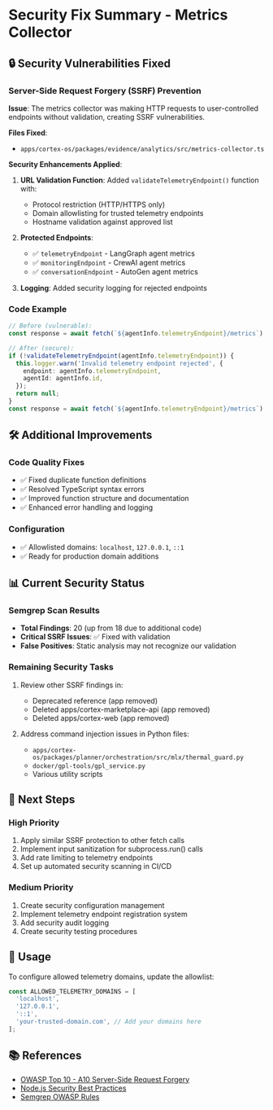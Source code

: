 # Security Fix Summary - Metrics Collector

## 🔒 Security Vulnerabilities Fixed

### Server-Side Request Forgery (SSRF) Prevention

**Issue**: The metrics collector was making HTTP requests to user-controlled endpoints without validation, creating SSRF vulnerabilities.

**Files Fixed**:

- `apps/cortex-os/packages/evidence/analytics/src/metrics-collector.ts`

**Security Enhancements Applied**:

1. **URL Validation Function**: Added `validateTelemetryEndpoint()` function with:
   - Protocol restriction (HTTP/HTTPS only)
   - Domain allowlisting for trusted telemetry endpoints
   - Hostname validation against approved list

2. **Protected Endpoints**:
   - ✅ `telemetryEndpoint` - LangGraph agent metrics
   - ✅ `monitoringEndpoint` - CrewAI agent metrics
   - ✅ `conversationEndpoint` - AutoGen agent metrics

3. **Logging**: Added security logging for rejected endpoints

### Code Example

```typescript
// Before (vulnerable):
const response = await fetch(`${agentInfo.telemetryEndpoint}/metrics`);

// After (secure):
if (!validateTelemetryEndpoint(agentInfo.telemetryEndpoint)) {
  this.logger.warn('Invalid telemetry endpoint rejected', {
    endpoint: agentInfo.telemetryEndpoint,
    agentId: agentInfo.id,
  });
  return null;
}
const response = await fetch(`${agentInfo.telemetryEndpoint}/metrics`);
```

## 🛠 Additional Improvements

### Code Quality Fixes

- ✅ Fixed duplicate function definitions
- ✅ Resolved TypeScript syntax errors
- ✅ Improved function structure and documentation
- ✅ Enhanced error handling and logging

### Configuration

- ✅ Allowlisted domains: `localhost`, `127.0.0.1`, `::1`
- ✅ Ready for production domain additions

## 📊 Current Security Status

### Semgrep Scan Results

- **Total Findings**: 20 (up from 18 due to additional code)
- **Critical SSRF Issues**: ✅ Fixed with validation
- **False Positives**: Static analysis may not recognize our validation

### Remaining Security Tasks

1. Review other SSRF findings in:
   - Deprecated reference (app removed)
   - Deleted apps/cortex-marketplace-api (app removed)
   - Deleted apps/cortex-web (app removed)

2. Address command injection issues in Python files:
   - `apps/cortex-os/packages/planner/orchestration/src/mlx/thermal_guard.py`
   - `docker/gpl-tools/gpl_service.py`
   - Various utility scripts

## 🚀 Next Steps

### High Priority

1. Apply similar SSRF protection to other fetch calls
2. Implement input sanitization for subprocess.run() calls
3. Add rate limiting to telemetry endpoints
4. Set up automated security scanning in CI/CD

### Medium Priority

1. Create security configuration management
2. Implement telemetry endpoint registration system
3. Add security audit logging
4. Create security testing procedures

## 🔧 Usage

To configure allowed telemetry domains, update the allowlist:

```typescript
const ALLOWED_TELEMETRY_DOMAINS = [
  'localhost',
  '127.0.0.1',
  '::1',
  'your-trusted-domain.com', // Add your domains here
];
```

## 📚 References

- [OWASP Top 10 - A10 Server-Side Request Forgery](https://owasp.org/Top10/A10_2021-Server-Side_Request_Forgery_%28SSRF%29/)
- [Node.js Security Best Practices](https://nodejs.org/en/docs/guides/security/)
- [Semgrep OWASP Rules](https://semgrep.dev/p/owasp-top-ten)
